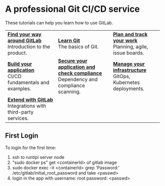 # A professional Git CI/CD service

These tutorials can help you learn how to use GitLab.


|                                                                                                                                 |                                                                                                                                                          |                                                                                                                                |
| ------------------------------------------------------------------------------------------------------------------------------- | -------------------------------------------------------------------------------------------------------------------------------------------------------- | ------------------------------------------------------------------------------------------------------------------------------ |
| [**Find your way around GitLab**](https://docs.gitlab.com/ee/tutorials/gitlab_navigation.html)<br/>Introduction to the product. | [**Learn Git**](https://docs.gitlab.com/ee/tutorials/learn_git.html)<br/>The basics of Git.                                                              | [**Plan and track your work**](https://docs.gitlab.com/ee/tutorials/plan_and_track.html)<br/>Planning, agile, issue boards.    |
| [**Build your application**](https://docs.gitlab.com/ee/tutorials/build_application.html)<br/>CI/CD fundamentals and examples.  | [**Secure your application and check compliance**](https://docs.gitlab.com/ee/tutorials/secure_application.html)<br/>Dependency and compliance scanning. | [**Manage your infrastructure**](https://docs.gitlab.com/ee/tutorials/infrastructure.html)<br/>GitOps, Kubernetes deployments. |
| [**Extend with GitLab**](https://docs.gitlab.com/ee/tutorials/develop.html)<br/>Integrations with third-party services.         |                                                                                                                                                          |                                                                                                                                |

## First Login

To login for the first time:

1. ssh to runtipi server node
2. "sudo docker ps" get \<containerId\> of gitlab image
3. sudo docker exec -it \<containerId\> grep 'Password:' /etc/gitlab/initial_root_password and take \<passwd\>
4. login in the app with username: root password: \<passwd\>
